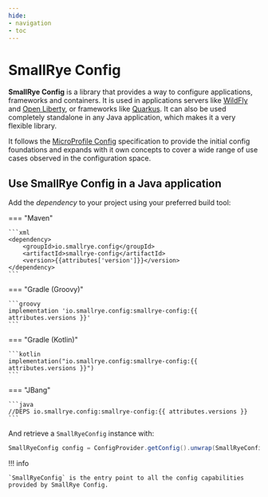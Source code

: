 ```yaml
---
hide:
- navigation
- toc
---
```


# SmallRye Config

**SmallRye Config** is a library that provides a way to configure applications, frameworks and containers. It is used 
in applications servers like [WildFly](https://wildfly.org/) and [Open Liberty](https://openliberty.io), or frameworks 
like [Quarkus](https://quarkus.io). It can also be used completely standalone in any Java application, which makes it a 
very flexible library. 

It follows the [MicroProfile Config](https://github.com/eclipse/microprofile-config/) specification to provide 
the initial config foundations and expands with it own concepts to cover a wide range of use cases observed in the 
configuration space.   

## Use SmallRye Config in a Java application

Add the _dependency_ to your project using your preferred build tool:

=== "Maven"

    ```xml
    <dependency>
        <groupId>io.smallrye.config</groupId>
        <artifactId>smallrye-config</artifactId>
        <version>{{attributes['version']}}</version>
    </dependency>
    ```

=== "Gradle (Groovy)"

    ```groovy
    implementation 'io.smallrye.config:smallrye-config:{{ attributes.versions }}'
    ```

=== "Gradle (Kotlin)"

    ```kotlin
    implementation("io.smallrye.config:smallrye-config:{{ attributes.versions }}")
    ```

=== "JBang"

    ```java
    //DEPS io.smallrye.config:smallrye-config:{{ attributes.versions }}
    ```

And retrieve a `SmallRyeConfig` instance with:

```java
SmallRyeConfig config = ConfigProvider.getConfig().unwrap(SmallRyeConfig.class);
```

!!! info

    `SmallRyeConfig` is the entry point to all the config capabilities provided by SmallRye Config. 
